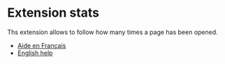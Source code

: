 # Extension stats

Ths extension allows to follow how many times a page has been opened. 

 - [Aide en Français](./fr/README.md)
 - [English help](./en/README.md)

